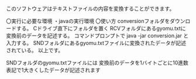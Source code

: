 このソフトウェアはテキストファイルの内容を変換することができます。

〇実行に必要な環境
・javaの実行環境
〇使い方
conversionフォルダをダウンロードする。
Cドライブ直下にフォルダを置く
RCVフォルダにあるgyomu.txtに変換前のデータを記述する。
コマンドプロンプトで
java -jar conversion.jar
と入力する。
SNDフォルダにあるgyomu.txtファイルに変換されたデータが記述されている。
以上です。

SNDフォルダのgyomu.txtファイルには
変換前のデータを1バイトごとに10進数表記で1大きくしたデータが記述されます

